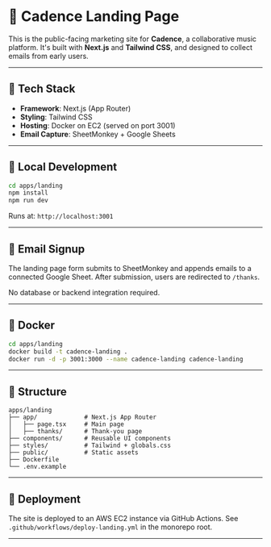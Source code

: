 # 🎯 Cadence Landing Page

This is the public-facing marketing site for **Cadence**, a collaborative music platform. It's built with **Next.js** and **Tailwind CSS**, and designed to collect emails from early users.

---

## 🔧 Tech Stack

- **Framework**: Next.js (App Router)
- **Styling**: Tailwind CSS
- **Hosting**: Docker on EC2 (served on port 3001)
- **Email Capture**: SheetMonkey + Google Sheets

---

## 🚀 Local Development

```bash
cd apps/landing
npm install
npm run dev
```

Runs at: `http://localhost:3001`

---

## 📩 Email Signup

The landing page form submits to SheetMonkey and appends emails to a connected Google Sheet. After submission, users are redirected to `/thanks`.

No database or backend integration required.

---

## 🐳 Docker

```bash
cd apps/landing
docker build -t cadence-landing .
docker run -d -p 3001:3000 --name cadence-landing cadence-landing
```

---

## 📂 Structure

```
apps/landing
├── app/             # Next.js App Router
│   ├── page.tsx     # Main page
│   ├── thanks/      # Thank-you page
├── components/      # Reusable UI components
├── styles/          # Tailwind + globals.css
├── public/          # Static assets
├── Dockerfile
└── .env.example
```

---

## 🔄 Deployment

The site is deployed to an AWS EC2 instance via GitHub Actions.
See `.github/workflows/deploy-landing.yml` in the monorepo root.

---